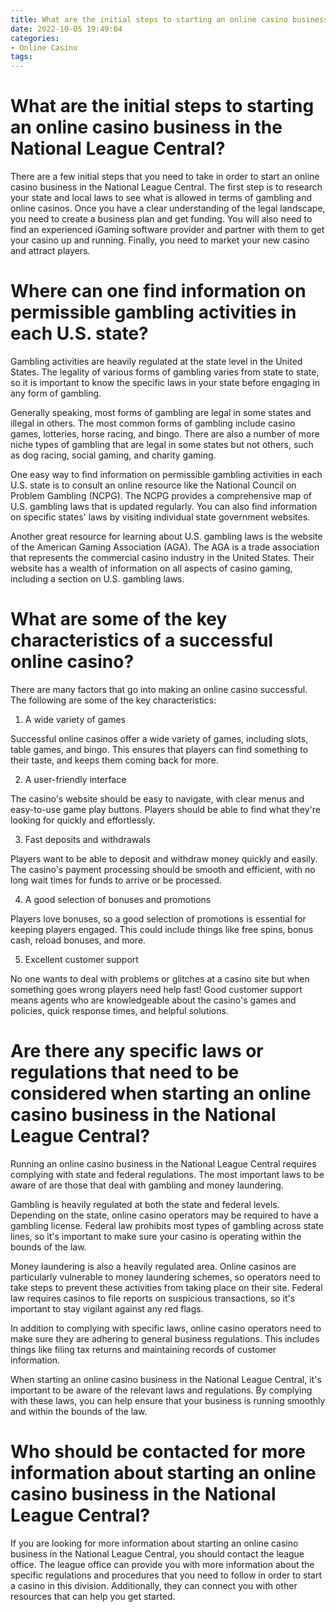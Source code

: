 ```yaml
---
title: What are the initial steps to starting an online casino business in the National League Central
date: 2022-10-05 19:49:04
categories:
- Online Casino
tags:
---
```



#  What are the initial steps to starting an online casino business in the National League Central?

There are a few initial steps that you need to take in order to start an online casino business in the National League Central. The first step is to research your state and local laws to see what is allowed in terms of gambling and online casinos. Once you have a clear understanding of the legal landscape, you need to create a business plan and get funding. You will also need to find an experienced iGaming software provider and partner with them to get your casino up and running. Finally, you need to market your new casino and attract players.

#  Where can one find information on permissible gambling activities in each U.S. state?

Gambling activities are heavily regulated at the state level in the United States. The legality of various forms of gambling varies from state to state, so it is important to know the specific laws in your state before engaging in any form of gambling.

Generally speaking, most forms of gambling are legal in some states and illegal in others. The most common forms of gambling include casino games, lotteries, horse racing, and bingo. There are also a number of more niche types of gambling that are legal in some states but not others, such as dog racing, social gaming, and charity gaming.

One easy way to find information on permissible gambling activities in each U.S. state is to consult an online resource like the National Council on Problem Gambling (NCPG). The NCPG provides a comprehensive map of U.S. gambling laws that is updated regularly. You can also find information on specific states' laws by visiting individual state government websites.

Another great resource for learning about U.S. gambling laws is the website of the American Gaming Association (AGA). The AGA is a trade association that represents the commercial casino industry in the United States. Their website has a wealth of information on all aspects of casino gaming, including a section on U.S. gambling laws.

#  What are some of the key characteristics of a successful online casino?

There are many factors that go into making an online casino successful. The following are some of the key characteristics:

1. A wide variety of games

Successful online casinos offer a wide variety of games, including slots, table games, and bingo. This ensures that players can find something to their taste, and keeps them coming back for more.

2. A user-friendly interface

The casino's website should be easy to navigate, with clear menus and easy-to-use game play buttons. Players should be able to find what they're looking for quickly and effortlessly.

3. Fast deposits and withdrawals

Players want to be able to deposit and withdraw money quickly and easily. The casino's payment processing should be smooth and efficient, with no long wait times for funds to arrive or be processed.

4. A good selection of bonuses and promotions

Players love bonuses, so a good selection of promotions is essential for keeping players engaged. This could include things like free spins, bonus cash, reload bonuses, and more.

5. Excellent customer support

No one wants to deal with problems or glitches at a casino site but when something goes wrong players need help fast! Good customer support means agents who are knowledgeable about the casino's games and policies, quick response times, and helpful solutions.

#  Are there any specific laws or regulations that need to be considered when starting an online casino business in the National League Central?

Running an online casino business in the National League Central requires complying with state and federal regulations. The most important laws to be aware of are those that deal with gambling and money laundering.

Gambling is heavily regulated at both the state and federal levels. Depending on the state, online casino operators may be required to have a gambling license. Federal law prohibits most types of gambling across state lines, so it's important to make sure your casino is operating within the bounds of the law.

Money laundering is also a heavily regulated area. Online casinos are particularly vulnerable to money laundering schemes, so operators need to take steps to prevent these activities from taking place on their site. Federal law requires casinos to file reports on suspicious transactions, so it's important to stay vigilant against any red flags.

In addition to complying with specific laws, online casino operators need to make sure they are adhering to general business regulations. This includes things like filing tax returns and maintaining records of customer information.

When starting an online casino business in the National League Central, it's important to be aware of the relevant laws and regulations. By complying with these laws, you can help ensure that your business is running smoothly and within the bounds of the law.

#  Who should be contacted for more information about starting an online casino business in the National League Central?

If you are looking for more information about starting an online casino business in the National League Central, you should contact the league office. The league office can provide you with more information about the specific regulations and procedures that you need to follow in order to start a casino in this division. Additionally, they can connect you with other resources that can help you get started.
